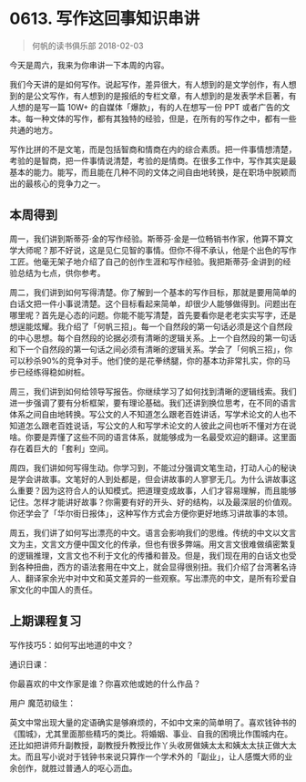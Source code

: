 # 0613. 写作这回事知识串讲
> 何帆的读书俱乐部
2018-02-03

今天是周六，我来为你串讲一下本周的内容。

我们今天讲的是如何写作。说起写作，差异很大，有人想到的是文学创作，有人想到的是公文写作，有人想到的是报纸的专栏文章，有人想到的是发表学术巨著，有人想的是写一篇 10W+ 的自媒体「爆款」，有的人在想写一份 PPT 或者广告的文本。每一种文体的写作，都有其独特的经验，但是，在所有的写作之中，都有一些共通的地方。

写作比拼的不是文笔，而是包括智商和情商在内的综合素质。把一件事情想清楚，考验的是智商，把一件事情说清楚，考验的是情商。在很多工作中，写作其实是最基本的能力。能写，而且能在几种不同的文体之间自由地转换，是在职场中脱颖而出的最核心的竞争力之一。

## 本周得到
周一，我们讲到斯蒂芬·金的写作经验。斯蒂芬·金是一位畅销书作家，他算不算文学大师呢？那不好说，这是见仁见智的事情。但你不得不承认，他是个出色的写作工匠。他毫无架子地介绍了自己的创作生涯和写作经验。我把斯蒂芬·金讲到的经验总结为七点，供你参考。

周二，我们讲到如何写得清楚。你了解到一个基本的写作目标，那就是要用简单的白话文把一件小事说清楚。这个目标看起来简单，却很少人能够做得到。问题出在哪里呢？首先是心态的问题。你能不能写清楚，首先要看你是老老实实写字，还是想逞能炫耀。我介绍了「何帆三招」。每一个自然段的第一句话必须是这个自然段的中心思想。每个自然段的论据必须有清晰的逻辑关系。上一个自然段的第一句话和下一个自然段的第一句话之间必须有清晰的逻辑关系。学会了「何帆三招」，你可以秒杀90%的竞争对手。他们使的是花拳绣腿，你的基本功非常扎实，你的马步已经练得稳如树桩。

周三，我们讲到如何给领导写报告。你继续学习了如何找到清晰的逻辑线索。我们进一步强调了要有分析框架，要有理论基础。我们还讲到换位思考，在不同的语言体系之间自由地转换。写公文的人不知道怎么跟老百姓讲话，写学术论文的人也不知道怎么跟老百姓说话，写公文的人和写学术论文的人彼此之间也听不懂对方在说啥。你要是弄懂了这些不同的语言体系，就能够成为一名最受欢迎的翻译。这里面存在着巨大的「套利」空间。

周四，我们讲如何写得生动。你学习到，不能过分强调文笔生动，打动人心的秘诀是学会讲故事。文笔好的人到处都是，但会讲故事的人寥寥无几。为什么讲故事这么重要？因为这符合人的认知模式。把道理变成故事，人们才容易理解，而且能够记住。怎样才能讲好故事？你需要有好的开头、好的结构，以及最深层的价值观。你还学会了「华尔街日报体」，这种写作方式会方便你更好地练习讲故事的本领。

周五，我们讲了如何写出漂亮的中文。语言会影响我们的思维。传统的中文以文言文为主，文言文方便中国文化的传承，但也有很多弊端。用文言文很难做缜密繁复的逻辑推理，文言文也不利于文化的传播和普及。但是，我们现在用的白话文也受到各种扭曲，西方的语法套用在中文上，就会显得很别扭。我们介绍了台湾著名诗人、翻译家余光中对中文和英文差异的一些观察。写出漂亮的中文，是所有珍爱自家文化的中国人的责任。

## 上期课程复习
写作技巧5：如何写出地道的中文？

通识日课：

你最喜欢的中文作家是谁？你喜欢他或她的什么作品？

用户 魔范初级生：

英文中常出现大量的定语确实是够麻烦的，不如中文来的简单明了。喜欢钱钟书的《围城》，尤其里面那些精巧的类比。将婚姻、事业、自我的困境比作围城内在。还比如把讲师升副教授，副教授升教授比作丫头收房做姨太太和姨太太扶正做大太太。而且写小说对于钱钟书来说只算作一个学术外的「副业」，让人感慨大师的业余创作，就胜过普通人的呕心沥血。





